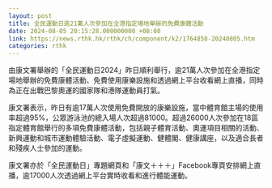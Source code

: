 ```yaml
---
layout: post
title: 全民運動日逾21萬人次參加在全港指定場地舉辦的免費康體活動
date: 2024-08-05 20:15:28.000000000 +08:00
link: https://news.rthk.hk/rthk/ch/component/k2/1764858-20240805.htm
categories: rthk
---
```


由康文署舉辦的「全民運動日2024」昨日順利舉行，逾21萬人次參加在全港指定場地舉辦的免費康體活動、免費使用康樂設施和透過網上平台收看網上直播，同時為正在出戰巴黎奧運的國家隊和港隊運動員打氣。

康文署表示，昨日有逾17萬人次使用免費開放的康樂設施，當中體育館主場的使用率超過95%，公眾游泳池的總入場人次超過81000。超過26000人次參加在18區指定體育館舉行的多項免費康體活動，包括親子體育活動、奧運項目相關的活動、新興運動和城市運動體驗活動、電子虛擬運動、健體閣、健康講座，以及適合長者和殘疾人士參加的運動。

康文署亦於「全民運動日」專題網頁和「康文＋＋＋」Facebook專頁安排網上直播，逾17000人次透過網上平台實時收看和進行體能運動。
